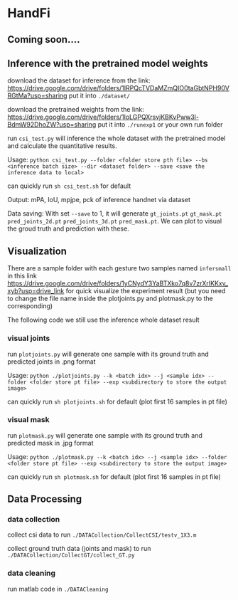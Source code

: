 # HandFi

## Coming soon....


## Inference with the pretrained model weights

download the dataset for inference from the link: https://drive.google.com/drive/folders/1IRPQcTVDaMZmQIO0taGbtNPH90VRGtMa?usp=sharing
put it into `./dataset/`

download the pretrained weights from the link: https://drive.google.com/drive/folders/1loLGPQXrsvjKBKvPww3l-BdmW92DhoZW?usp=sharing 
put it into `./runexp1` or your own run folder


run `csi_test.py` will inference the whole dataset with the pretrained model and calculate the quantitative results. 

Usage: `python csi_test.py --folder <folder store pth file> --bs <inference batch size> --dir <dataset folder> --save <save the inference data to local>`

can quickly run `sh csi_test.sh` for default

Output: mPA, IoU, mpjpe, pck of inference handnet via dataset

Data saving:
With set `--save` to 1, it will generate `gt_joints.pt` `gt_mask.pt` `pred_joints_2d.pt` `pred_joints_3d.pt` `pred_mask.pt`. We can plot to visual the groud truth and prediction with these.

## Visualization

There are a sample folder with each gesture two samples named `infersmall` in this link https://drive.google.com/drive/folders/1yCNydY3YaBTXko7q8v7zrXrIKKxv_xyb?usp=drive_link for quick visualize the experiment result (but you need to change the file name inside the plotjoints.py and plotmask.py to the corresponding)

The following code we still use the inference whole dataset result

### visual joints

run `plotjoints.py` will generate one sample with its ground truth and predicted joints in .png format

Usage: `python ./plotjoints.py --k <batch idx> --j <sample idx> --folder <folder store pt file> --exp <subdirectory to store the output image>`

can quickly run `sh plotjoints.sh` for default (plot first 16 samples in pt file)


### visual mask

run `plotmask.py` will generate one sample with its ground truth and predicted mask in .jpg format

Usage: `python ./plotmask.py --k <batch idx> --j <sample idx> --folder <folder store pt file> --exp <subdirectory to store the output image>`

can quickly run `sh plotmask.sh` for default (plot first 16 samples in pt file)

## Data Processing

### data collection

collect csi data to run `./DATACollection/CollectCSI/testv_1X3.m`

collect ground truth data (joints and mask) to run `./DATACollection/CollectGT/collect_GT.py`

### data cleaning

run matlab code in `./DATACleaning`


